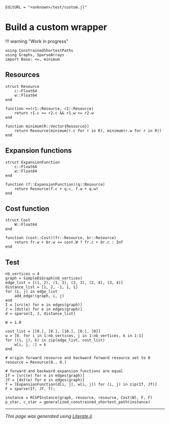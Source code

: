 ```@meta
EditURL = "<unknown>/test/custom.jl"
```

# Build a custom wrapper

!!! warning "Work in progress"

````@example custom
using ConstrainedShortestPaths
using Graphs, SparseArrays
import Base: <=, minimum
````

## Resources

````@example custom
struct Resource
    c::Float64
    w::Float64
end
````

````@example custom
function <=(r1::Resource, r2::Resource)
    return r1.c <= r2.c && r1.w <= r2.w
end

function minimum(R::Vector{Resource})
    return Resource(minimum(r.c for r in R), minimum(r.w for r in R))
end
````

## Expansion functions

````@example custom
struct ExpansionFunction
    c::Float64
    w::Float64
end

function (f::ExpansionFunction)(q::Resource)
    return Resource(f.c + q.c, f.w + q.w)
end
````

## Cost function

````@example custom
struct Cost
    W::Float64
end

function (cost::Cost)(fr::Resource, br::Resource)
    return fr.w + br.w <= cost.W ? fr.c + br.c : Inf
end
````

## Test

````@example custom
nb_vertices = 4
graph = SimpleDiGraph(nb_vertices)
edge_list = [(1, 2), (1, 3), (2, 3), (2, 4), (3, 4)]
distance_list = [1, 2, -1, 1, 1]
for (i, j) in edge_list
    add_edge!(graph, i, j)
end
I = [src(e) for e in edges(graph)]
J = [dst(e) for e in edges(graph)]
d = sparse(I, J, distance_list)

W = 1.0

cost_list = [[0.], [0.], [10.], [0.], [0]]
w = [0. for i in 1:nb_vertices, j in 1:nb_vertices, k in 1:1]
for ((i, j), k) in zip(edge_list, cost_list)
    w[i, j, :] = k
end

# origin forward resource and backward forward resource set to 0
resource = Resource(0., 0.)

# forward and backward expansion functions are equal
If = [src(e) for e in edges(graph)]
Jf = [dst(e) for e in edges(graph)]
f = [ExpansionFunction(d[i, j], w[i, j]) for (i, j) in zip(If, Jf)]
F = sparse(If, Jf, f);

instance = RCSPInstance(graph, resource, resource, Cost(W), F, F)
p_star, c_star = generalized_constrained_shortest_path(instance)
````

---

*This page was generated using [Literate.jl](https://github.com/fredrikekre/Literate.jl).*

